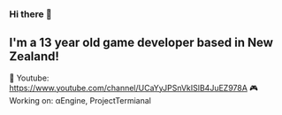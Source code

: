 ### Hi there 👋
## I'm a 13 year old game developer based in New Zealand!

🔴 Youtube: https://www.youtube.com/channel/UCaYyJPSnVkISlB4JuEZ978A
🎮 Working on: αEngine, ProjectTermianal
